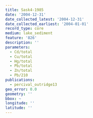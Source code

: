 ```yaml
---
title: Sask4-1985
date: '2004-12-31'
date_collected_latest: '2004-12-31'
date_collected_earliest: '2004-01-01'
record_type: core
medium: lake_sediment
feature: '826'
description: ''
parameters:
  - Cd/total
  - Cu/total
  - Hg/total
  - Pb/total
  - Zn/total
  - Pb/210
publications:
  - percival_outridge13
geo_error: 0.0
geometry: ''
bbox: ~
longitude: ''
latitude: ''
---
```

